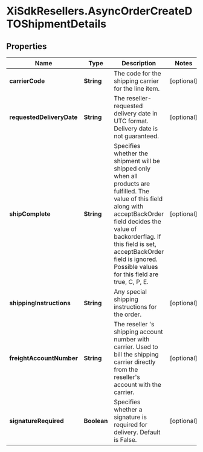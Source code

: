 # XiSdkResellers.AsyncOrderCreateDTOShipmentDetails

## Properties

Name | Type | Description | Notes
------------ | ------------- | ------------- | -------------
**carrierCode** | **String** | The code for the shipping carrier for the line item. | [optional] 
**requestedDeliveryDate** | **String** | The reseller-requested delivery date in UTC format. Delivery date is not guaranteed. | [optional] 
**shipComplete** | **String** | Specifies whether the shipment will be shipped only when all products are fulfilled. The value of this field along with acceptBackOrder field decides the value of backorderflag. If this field is set, acceptBackOrder field is ignored. Possible values for this field are true, C, P, E. | [optional] 
**shippingInstructions** | **String** | Any special shipping instructions for the order. | [optional] 
**freightAccountNumber** | **String** | The reseller &#39;s shipping account number with carrier. Used to bill the shipping carrier directly from the reseller&#39;s account with the carrier. | [optional] 
**signatureRequired** | **Boolean** | Specifies whether a signature is required for delivery. Default is False. | [optional] 


